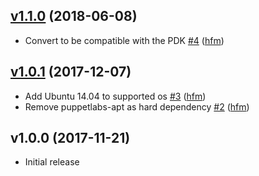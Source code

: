 ## [v1.1.0](https://github.com/hfm/puppet-vaz/compare/v1.0.1...v1.1.0) (2018-06-08)

* Convert to be compatible with the PDK [#4](https://github.com/hfm/puppet-vaz/pull/4) ([hfm](https://github.com/hfm))

## [v1.0.1](https://github.com/hfm/puppet-vaz/compare/v1.0.0...v1.0.1) (2017-12-07)

* Add Ubuntu 14.04 to supported os [#3](https://github.com/hfm/puppet-vaz/pull/3) ([hfm](https://github.com/hfm))
* Remove puppetlabs-apt as hard dependency [#2](https://github.com/hfm/puppet-vaz/pull/2) ([hfm](https://github.com/hfm))

## v1.0.0 (2017-11-21)

* Initial release

